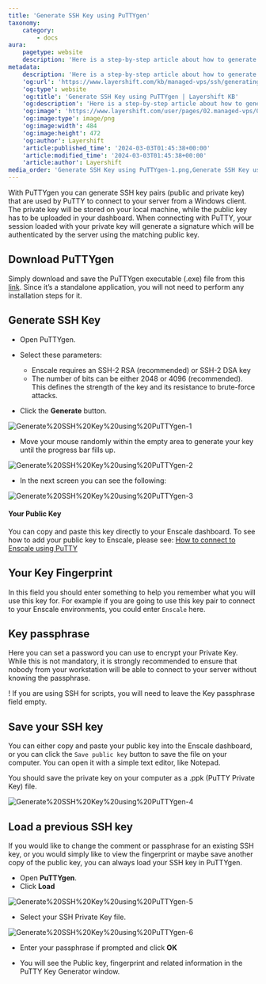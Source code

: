 ```yaml
---
title: 'Generate SSH Key using PuTTYgen'
taxonomy:
    category:
        - docs
aura:
    pagetype: website
    description: 'Here is a step-by-step article about how to generate SSH key using PuTTYgen, so you can access your server via SSH from a Windows client.'
metadata:
    description: 'Here is a step-by-step article about how to generate SSH key using PuTTYgen, so you can access your server via SSH from a Windows client.'
    'og:url': 'https://www.layershift.com/kb/managed-vps/ssh/generating-ssh-keys-with-puttygen'
    'og:type': website
    'og:title': 'Generate SSH Key using PuTTYgen | Layershift KB'
    'og:description': 'Here is a step-by-step article about how to generate SSH key using PuTTYgen, so you can access your server via SSH from a Windows client.'
    'og:image': 'https://www.layershift.com/user/pages/02.managed-vps/05.ssh/01.generating-ssh-keys-with-puttygen/Generate SSH Key using PuTTYgen-1.png'
    'og:image:type': image/png
    'og:image:width': 484
    'og:image:height': 472
    'og:author': Layershift
    'article:published_time': '2024-03-03T01:45:38+00:00'
    'article:modified_time': '2024-03-03T01:45:38+00:00'
    'article:author': Layershift
media_order: 'Generate SSH Key using PuTTYgen-1.png,Generate SSH Key using PuTTYgen-2.png,Generate SSH Key using PuTTYgen-4.png,Generate SSH Key using PuTTYgen-3.png,Generate SSH Key using PuTTYgen-6.png,Generate SSH Key using PuTTYgen-5.png'
---
```


With PuTTYgen you can generate SSH key pairs (public and private key) that are used by PuTTY to connect to your server from a Windows client. The private key will be stored on your local machine, while the public key has to be uploaded in your dashboard. When connecting with PuTTY, your session loaded with your private key will generate a signature which will be authenticated by the server using the matching public key.

## Download PuTTYgen

Simply download and save the PuTTYgen executable (.exe) file from this [link](http://www.chiark.greenend.org.uk/~sgtatham/putty/download.html). Since it’s a standalone application, you will not need to perform any installation steps for it.

## Generate SSH Key

* Open PuTTYgen.
* Select these parameters:

	* 	Enscale requires an SSH-2 RSA (recommended) or SSH-2 DSA key
	* 	The number of bits can be either 2048 or 4096 (recommended). This defines the strength of the key and its resistance to brute-force attacks.

* Click the **Generate** button.

![Generate%20SSH%20Key%20using%20PuTTYgen-1](Generate%20SSH%20Key%20using%20PuTTYgen-1.png "Generate%20SSH%20Key%20using%20PuTTYgen-1")

* Move your mouse randomly within the empty area to generate your key until the progress bar fills up.

![Generate%20SSH%20Key%20using%20PuTTYgen-2](Generate%20SSH%20Key%20using%20PuTTYgen-2.png "Generate%20SSH%20Key%20using%20PuTTYgen-2")

* In the next screen you can see the following:

![Generate%20SSH%20Key%20using%20PuTTYgen-3](Generate%20SSH%20Key%20using%20PuTTYgen-3.png "Generate%20SSH%20Key%20using%20PuTTYgen-3")

#### Your Public Key

You can copy and paste this key directly to your Enscale dashboard. To see how to add your public key to Enscale, please see: [How to connect to Enscale using PuTTY](/how-to-connect-to-jelastic-using-putty)

## Your Key Fingerprint

In this field you should enter something to help you remember what you will use this key for. For example if you are going to use this key pair to connect to your Enscale environments, you could enter `Enscale` here.

## Key passphrase

Here you can set a password you can use to encrypt your Private Key. While this is not mandatory, it is strongly recommended to ensure that nobody from your workstation will be able to connect to your server without knowing the passphrase.

! If you are using SSH for scripts, you will need to leave the Key passphrase field empty.

## Save your SSH key

You can either copy and paste your public key into the Enscale dashboard, or you can click the `Save public key` button to save the file on your computer. You can open it with a simple text editor, like Notepad.

You should save the private key on your computer as a .ppk (PuTTY Private Key) file.

![Generate%20SSH%20Key%20using%20PuTTYgen-4](Generate%20SSH%20Key%20using%20PuTTYgen-4.png "Generate%20SSH%20Key%20using%20PuTTYgen-4")

## Load a previous SSH key

If you would like to change the comment or passphrase for an existing SSH key, or you would simply like to view the fingerprint or maybe save another copy of the public key, you can always load your SSH key in PuTTYgen.

* Open **PuTTYgen**.
* Click **Load**

![Generate%20SSH%20Key%20using%20PuTTYgen-5](Generate%20SSH%20Key%20using%20PuTTYgen-5.png "Generate%20SSH%20Key%20using%20PuTTYgen-5")

* Select your SSH Private Key file.

![Generate%20SSH%20Key%20using%20PuTTYgen-6](Generate%20SSH%20Key%20using%20PuTTYgen-6.png "Generate%20SSH%20Key%20using%20PuTTYgen-6")

* Enter your passphrase if prompted and click **OK**

* You will see the Public key, fingerprint and related information in the PuTTY Key Generator window.


